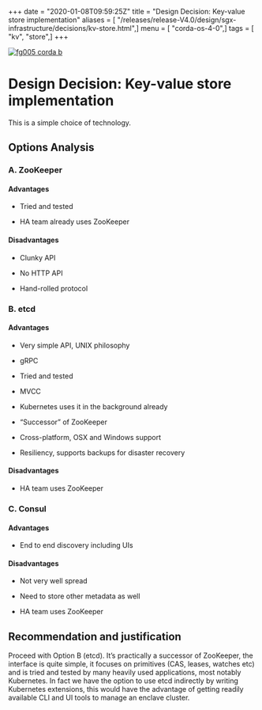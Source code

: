 +++
date = "2020-01-08T09:59:25Z"
title = "Design Decision: Key-value store implementation"
aliases = [ "/releases/release-V4.0/design/sgx-infrastructure/decisions/kv-store.html",]
menu = [ "corda-os-4-0",]
tags = [ "kv", "store",]
+++

[![fg005 corda b](https://www.corda.net/wp-content/uploads/2016/11/fg005_corda_b.png "fg005 corda b")](https://www.corda.net/wp-content/uploads/2016/11/fg005_corda_b.png)
    
# Design Decision: Key-value store implementation

This is a simple choice of technology.


## Options Analysis


### A. ZooKeeper


#### Advantages


* Tried and tested


* HA team already uses ZooKeeper



#### Disadvantages


* Clunky API


* No HTTP API


* Hand-rolled protocol



### B. etcd


#### Advantages


* Very simple API, UNIX philosophy


* gRPC


* Tried and tested


* MVCC


* Kubernetes uses it in the background already


* “Successor” of ZooKeeper


* Cross-platform, OSX and Windows support


* Resiliency, supports backups for disaster recovery



#### Disadvantages


* HA team uses ZooKeeper



### C. Consul


#### Advantages


* End to end discovery including UIs



#### Disadvantages


* Not very well spread


* Need to store other metadata as well


* HA team uses ZooKeeper



## Recommendation and justification

Proceed with Option B (etcd). It’s practically a successor of ZooKeeper, the interface is quite simple, it focuses on
                primitives (CAS, leases, watches etc) and is tried and tested by many heavily used applications, most notably
                Kubernetes. In fact we have the option to use etcd indirectly by writing Kubernetes extensions, this would have the
                advantage of getting readily available CLI and UI tools to manage an enclave cluster.


